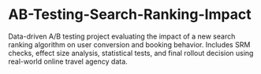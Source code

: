 # AB-Testing-Search-Ranking-Impact
Data-driven A/B testing project evaluating the impact of a new search ranking algorithm on user conversion and booking behavior. Includes SRM checks, effect size analysis, statistical tests, and final rollout decision using real-world online travel agency data.
